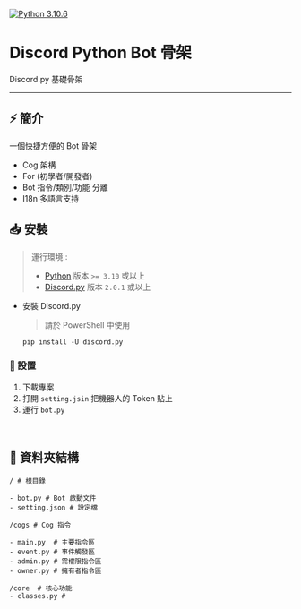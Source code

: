 [![Python 3.10.6](https://img.shields.io/badge/python-3.10-blue.svg)](https://www.python.org/downloads/release/python-3106/)

# Discord Python Bot 骨架

Discord.py 基礎骨架

---

## ⚡ 簡介

一個快捷方便的 Bot 骨架

- Cog 架構
- For (初學者/開發者)
- Bot 指令/類別/功能 分離
- I18n 多語言支持

## 📥 安裝

> 運行環境 :
>
> - [Python](https://www.python.org/) 版本 `>= 3.10` 或以上
> - [Discord.py](https://discordpy.readthedocs.io/en/stable/) 版本 `2.0.1` 或以上

- 安裝 Discord.py

  > 請於 PowerShell 中使用

  ```
  pip install -U discord.py
  ```

### 🔧 設置

1. 下載專案
2. 打開 `setting.jsin` 把機器人的 Token 貼上
3. 運行 `bot.py`

<br>

## 🔩 資料夾結構

```
/ # 根目錄

- bot.py # Bot 啟動文件
- setting.json # 設定檔

/cogs # Cog 指令

- main.py  # 主要指令區
- event.py # 事件觸發區
- admin.py # 需權限指令區
- owner.py # 擁有者指令區

/core  # 核心功能
- classes.py #
```
